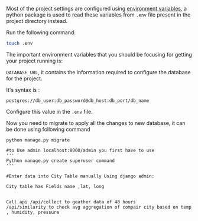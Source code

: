 Most of the project settings are configured using [environment variables](https://www.geeksforgeeks.org/environment-variables-in-linux-unix/), a python package is used to read these variables from `.env` file present in the project directory instead.

Run the following command:

```bash
touch .env
```

The important environment variables that you should be focusing for getting your project running is:

`DATABASE_URL`, it contains the information required to configure the database for the project.

It's syntax is :

```
postgres://db_user:db_password@db_host:db_port/db_name
```

Configure this value in the `.env` file.

Now you need to migrate to apply all the changes to new database, it can be done using following command

```
python manage.py migrate

#to Use admin localhost:8000/admin you first have to use 
'''
Python manage.py create superuser command
'''

#Enter data into City Table manually Using django admin:

City table has Fields name ,lat, long


Call api /api/collect to geather data of 48 hours
/api/similarity to check avg aggregation of compair city based on temp , humidity, pressure





